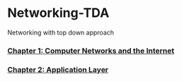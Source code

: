 # Networking-TDA
Networking with top down approach

### [Chapter 1: Computer Networks and the Internet](chapter1.md)

### [Chapter 2: Application Layer](chapter2.md)

